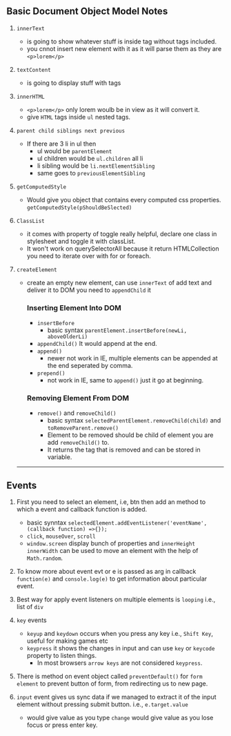
## Basic Document Object Model Notes

1. `innerText` 
    - is going to show whatever stuff is inside tag without tags included.
    - you cnnot insert new element with it as it will parse them as they are `<p>lorem</p>`

2. `textContent` 
    - is going to display stuff with tags

3. `innerHTML` 
    - `<p>lorem</p>` only lorem woulb be in view as it will convert it. 
    - give `HTML` tags inside `ul` nested tags.

4. `parent child siblings next previous`
    - If there are 3 li in ul then 
        - ul would be `parentElement` 
        - ul children would be `ul.children` all li
        - li sibling would be `li.nextElementSibling`
        - same goes to `previousElementSibling`

5. `getComputedStyle`
    - Would give you object that contains every computed css properties. `getComputedStyle(pShouldBeSlected)`

6. `ClassList`
    - it comes with property of toggle really helpful, declare one class in stylesheet and toggle it with classList.
    - It won't work on querySelectorAll because it return HTMLCollection you need to iterate over with for or foreach.

7. `createElement`
    - create an empty new element, can use `innerText` of add text and deliver it to DOM you need to `appendChild` it
       
       ### Inserting Element Into DOM
        - `insertBefore`
            - basic syntax `parentElement.insertBefore(newLi, aboveOlderLi)`
        - `appendChild()` It would append at the end.
        - `append()` 
            - newer not work in IE, multiple elements can be appended at the end seperated by comma.
        - `prepend()`
            - not work in IE, same to `append()` just it go at beginning.

       ### Removing Element From DOM
       - `remove()` and `removeChild()`
            - basic syntax `selectedParentElement.removeChild(child)` and `toRemoveParent.remove()`
            - Element to be removed should be child of element you are add `removeChild()` to.
            - It returns the tag that is removed and can be stored in variable.
        
	---

## Events

1. First you need to select an element, i.e, btn then add an method to which a event and callback function is added. 
    - basic synntax `selectedElement.addEventListener('eventName', (callback function) =>{});`
    - `click`, `mouseOver`, `scroll` 
    - `window.screen` display bunch of properties and `innerHeight` `innerWidth` can be used to move an element with the help of `Math.random`.

2. To know more about event evt or e is passed as arg in callback `function(e)` and `console.log(e)` to get information about particular event.

3. Best way for apply event listeners on multiple elements is `looping` i.e., list of `div` 

4. `key` events
    - `keyup` and `keydown` occurs when you press any key i.e., `Shift Key`, useful for making games etc
    - `keypress`  it shows the changes in input and can use `key` or `keycode` property to listen things.
        - In most browsers `arrow keys` are not considered `keypress`.

5. There is method on event object called `preventDefault()` for `form element` to prevent button of form, from redirecting us to new page.

6. `input` event gives us sync data if we managed to extract it of the input element without pressing submit button. i.e., `e.target.value`
    - would give value as you type
    `change` would give value as you lose focus or press enter key.